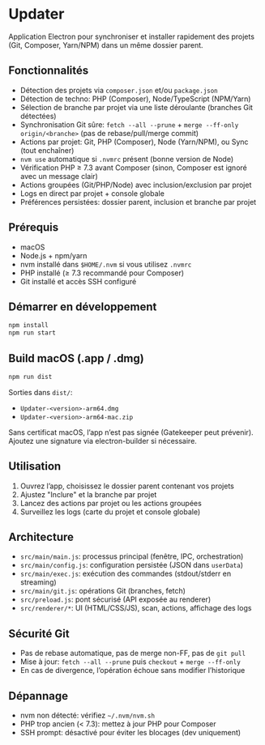 # Updater

Application Electron pour synchroniser et installer rapidement des projets (Git, Composer, Yarn/NPM) dans un même dossier parent.

## Fonctionnalités

- Détection des projets via `composer.json` et/ou `package.json`
- Détection de techno: PHP (Composer), Node/TypeScript (NPM/Yarn)
- Sélection de branche par projet via une liste déroulante (branches Git détectées)
- Synchronisation Git sûre: `fetch --all --prune` + `merge --ff-only origin/<branche>` (pas de rebase/pull/merge commit)
- Actions par projet: Git, PHP (Composer), Node (Yarn/NPM), ou Sync (tout enchaîner)
- `nvm use` automatique si `.nvmrc` présent (bonne version de Node)
- Vérification PHP ≥ 7.3 avant Composer (sinon, Composer est ignoré avec un message clair)
- Actions groupées (Git/PHP/Node) avec inclusion/exclusion par projet
- Logs en direct par projet + console globale
- Préférences persistées: dossier parent, inclusion et branche par projet

## Prérequis

- macOS
- Node.js + npm/yarn
- nvm installé dans `$HOME/.nvm` si vous utilisez `.nvmrc`
- PHP installé (≥ 7.3 recommandé pour Composer)
- Git installé et accès SSH configuré

## Démarrer en développement

```bash
npm install
npm run start
```

## Build macOS (.app / .dmg)

```bash
npm run dist
```

Sorties dans `dist/`:
- `Updater-<version>-arm64.dmg`
- `Updater-<version>-arm64-mac.zip`

Sans certificat macOS, l’app n’est pas signée (Gatekeeper peut prévenir). Ajoutez une signature via electron-builder si nécessaire.

## Utilisation

1. Ouvrez l’app, choisissez le dossier parent contenant vos projets
2. Ajustez "Inclure" et la branche par projet
3. Lancez des actions par projet ou les actions groupées
4. Surveillez les logs (carte du projet et console globale)

## Architecture

- `src/main/main.js`: processus principal (fenêtre, IPC, orchestration)
- `src/main/config.js`: configuration persistée (JSON dans `userData`)
- `src/main/exec.js`: exécution des commandes (stdout/stderr en streaming)
- `src/main/git.js`: opérations Git (branches, fetch)
- `src/preload.js`: pont sécurisé (API exposée au renderer)
- `src/renderer/*`: UI (HTML/CSS/JS), scan, actions, affichage des logs

## Sécurité Git

- Pas de rebase automatique, pas de merge non-FF, pas de `git pull`
- Mise à jour: `fetch --all --prune` puis `checkout` + `merge --ff-only`
- En cas de divergence, l’opération échoue sans modifier l’historique

## Dépannage

- nvm non détecté: vérifiez `~/.nvm/nvm.sh`
- PHP trop ancien (< 7.3): mettez à jour PHP pour Composer
- SSH prompt: désactivé pour éviter les blocages (dev uniquement)
